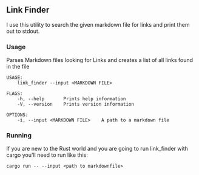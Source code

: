 ## Link Finder

I use this utility to search the given markdown file for links and print them out to stdout.

### Usage
Parses Markdown files looking for Links and creates a list of all links found in the file

```
USAGE:
    link_finder --input <MARKDOWN FILE>

FLAGS:
    -h, --help       Prints help information
    -V, --version    Prints version information

OPTIONS:
    -i, --input <MARKDOWN FILE>    A path to a markdown file
```

### Running

If you are new to the Rust world and you are going to run link_finder with cargo you'll need to run like this: 

`cargo run -- --input <path to markdownfile>`
